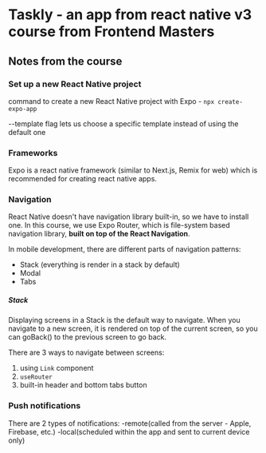 # Taskly - an app from react native v3 course from Frontend Masters

## Notes from the course

### Set up a new React Native project

command to create a new React Native project with Expo - `npx create-expo-app`

--template flag lets us choose a specific template instead of using the default one

### Frameworks

Expo is a react native framework (similar to Next.js, Remix for web) which is recommended for creating react native apps.

### Navigation

React Native doesn't have navigation library built-in, so we have to install one. In this course, we use Expo Router, which is file-system based navigation library, **built on top of the React Navigation**.

In mobile development, there are different parts of navigation patterns:

- Stack (everything is render in a stack by default)
- Modal
- Tabs

##### Stack

Displaying screens in a Stack is the default way to navigate. When you navigate to a new screen, it is rendered on top of the current screen, so you can goBack() to the previous screen to go back.

There are 3 ways to navigate between screens:

1. using `Link` component
2. `useRouter`
3. built-in header and bottom tabs button

### Push notifications

There are 2 types of notifications:
-remote(called from the server - Apple, Firebase, etc.)
-local(scheduled within the app and sent to current device only)
